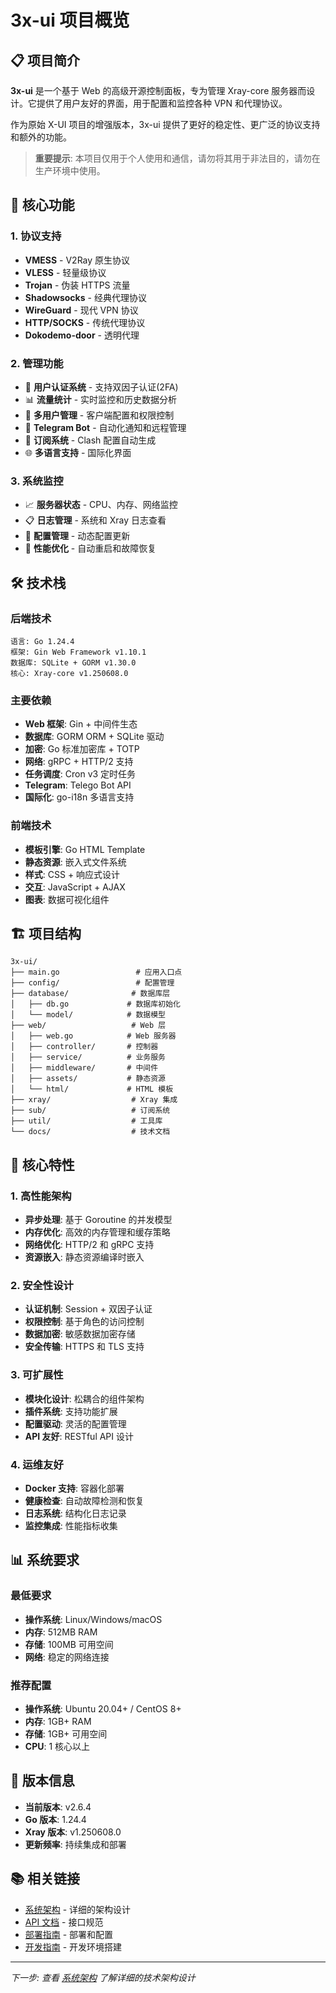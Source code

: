 # 3x-ui 项目概览

## 📋 项目简介

**3x-ui** 是一个基于 Web 的高级开源控制面板，专为管理 Xray-core 服务器而设计。它提供了用户友好的界面，用于配置和监控各种 VPN 和代理协议。

作为原始 X-UI 项目的增强版本，3x-ui 提供了更好的稳定性、更广泛的协议支持和额外的功能。

> **重要提示**: 本项目仅用于个人使用和通信，请勿将其用于非法目的，请勿在生产环境中使用。

## 🎯 核心功能

### 1. 协议支持
- **VMESS** - V2Ray 原生协议
- **VLESS** - 轻量级协议
- **Trojan** - 伪装 HTTPS 流量
- **Shadowsocks** - 经典代理协议
- **WireGuard** - 现代 VPN 协议
- **HTTP/SOCKS** - 传统代理协议
- **Dokodemo-door** - 透明代理

### 2. 管理功能
- 🔐 **用户认证系统** - 支持双因子认证(2FA)
- 📊 **流量统计** - 实时监控和历史数据分析
- 👥 **多用户管理** - 客户端配置和权限控制
- 📱 **Telegram Bot** - 自动化通知和远程管理
- 🔄 **订阅系统** - Clash 配置自动生成
- 🌐 **多语言支持** - 国际化界面

### 3. 系统监控
- 📈 **服务器状态** - CPU、内存、网络监控
- 📋 **日志管理** - 系统和 Xray 日志查看
- 🔧 **配置管理** - 动态配置更新
- 🚀 **性能优化** - 自动重启和故障恢复

## 🛠️ 技术栈

### 后端技术
```
语言: Go 1.24.4
框架: Gin Web Framework v1.10.1
数据库: SQLite + GORM v1.30.0
核心: Xray-core v1.250608.0
```

### 主要依赖
- **Web 框架**: Gin + 中间件生态
- **数据库**: GORM ORM + SQLite 驱动
- **加密**: Go 标准加密库 + TOTP
- **网络**: gRPC + HTTP/2 支持
- **任务调度**: Cron v3 定时任务
- **Telegram**: Telego Bot API
- **国际化**: go-i18n 多语言支持

### 前端技术
- **模板引擎**: Go HTML Template
- **静态资源**: 嵌入式文件系统
- **样式**: CSS + 响应式设计
- **交互**: JavaScript + AJAX
- **图表**: 数据可视化组件

## 🏗️ 项目结构

```
3x-ui/
├── main.go                 # 应用入口点
├── config/                 # 配置管理
├── database/              # 数据库层
│   ├── db.go             # 数据库初始化
│   └── model/            # 数据模型
├── web/                   # Web 层
│   ├── web.go            # Web 服务器
│   ├── controller/       # 控制器
│   ├── service/          # 业务服务
│   ├── middleware/       # 中间件
│   ├── assets/           # 静态资源
│   └── html/             # HTML 模板
├── xray/                  # Xray 集成
├── sub/                   # 订阅系统
├── util/                  # 工具库
└── docs/                  # 技术文档
```

## 🚀 核心特性

### 1. 高性能架构
- **异步处理**: 基于 Goroutine 的并发模型
- **内存优化**: 高效的内存管理和缓存策略
- **网络优化**: HTTP/2 和 gRPC 支持
- **资源嵌入**: 静态资源编译时嵌入

### 2. 安全性设计
- **认证机制**: Session + 双因子认证
- **权限控制**: 基于角色的访问控制
- **数据加密**: 敏感数据加密存储
- **安全传输**: HTTPS 和 TLS 支持

### 3. 可扩展性
- **模块化设计**: 松耦合的组件架构
- **插件系统**: 支持功能扩展
- **配置驱动**: 灵活的配置管理
- **API 友好**: RESTful API 设计

### 4. 运维友好
- **Docker 支持**: 容器化部署
- **健康检查**: 自动故障检测和恢复
- **日志系统**: 结构化日志记录
- **监控集成**: 性能指标收集

## 📊 系统要求

### 最低要求
- **操作系统**: Linux/Windows/macOS
- **内存**: 512MB RAM
- **存储**: 100MB 可用空间
- **网络**: 稳定的网络连接

### 推荐配置
- **操作系统**: Ubuntu 20.04+ / CentOS 8+
- **内存**: 1GB+ RAM
- **存储**: 1GB+ 可用空间
- **CPU**: 1 核心以上

## 🔄 版本信息

- **当前版本**: v2.6.4
- **Go 版本**: 1.24.4
- **Xray 版本**: v1.250608.0
- **更新频率**: 持续集成和部署

## 📚 相关链接

- [系统架构](./02-architecture.md) - 详细的架构设计
- [API 文档](./04-api-documentation.md) - 接口规范
- [部署指南](./08-deployment.md) - 部署和配置
- [开发指南](./09-development-guide.md) - 开发环境搭建

---

*下一步: 查看 [系统架构](./02-architecture.md) 了解详细的技术架构设计*
